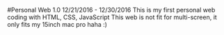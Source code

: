 #Personal Web 1.0
12/21/2016 - 12/30/2016
This is my first personal web coding with HTML, CSS, JavaScript
This web is not fit for multi-screen, it only fits my 15inch mac pro haha :)
